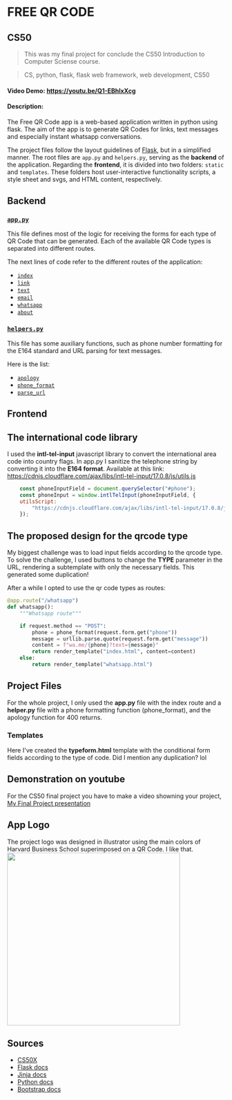 # FREE QR CODE

## CS50
>This was my final project for conclude the CS50 Introduction to Computer Sciense course.

>CS, python, flask, flask web framework, web development, CS50

#### Video Demo: https://youtu.be/Q1-EBhlxXcg
#### Description:
The Free QR Code app is a web-based application written in python using flask. The aim of the app is to generate QR Codes for links, text messages and especially instant whatsapp conversations.

The project files follow the layout guidelines of [Flask](https://flask.palletsprojects.com/en/2.3.x/tutorial/layout/), but in a simplified manner. The root files are `app.py` and `helpers.py`, serving as the **backend** of the application. Regarding the **frontend**, it is divided into two folders: `static` and `templates`. These folders host user-interactive functionality scripts, a style sheet and svgs, and HTML content, respectively.

## Backend
### [`app.py`](/app.py)
This file defines most of the logic for receiving the forms for each type of QR Code that can be generated. Each of the available QR Code types is separated into different routes.

The next lines of code refer to the different routes of the application:
- [`index`](https://github.com/me50/proferr/blob/075483699ce09b6b4b003f7b6a7b2e7aaca36bde/app.py#L16)
- [`link`](https://github.com/me50/proferr/blob/075483699ce09b6b4b003f7b6a7b2e7aaca36bde/app.py#L48)
- [`text`](https://github.com/me50/proferr/blob/075483699ce09b6b4b003f7b6a7b2e7aaca36bde/app.py#L59)
- [`email`](https://github.com/me50/proferr/blob/075483699ce09b6b4b003f7b6a7b2e7aaca36bde/app.py#L70)
- [`whatsapp`](https://github.com/me50/proferr/blob/075483699ce09b6b4b003f7b6a7b2e7aaca36bde/app.py#L81)
- [`about`](https://github.com/me50/proferr/blob/075483699ce09b6b4b003f7b6a7b2e7aaca36bde/app.py#L95)

### [`helpers.py`](/app.py)
This file has some auxiliary functions, such as phone number formatting for the E164 standard and URL parsing for text messages.

Here is the list:
- [`apology`](https://github.com/me50/proferr/blob/075483699ce09b6b4b003f7b6a7b2e7aaca36bde/helpers.py#L7)
- [`phone_format`](https://github.com/me50/proferr/blob/075483699ce09b6b4b003f7b6a7b2e7aaca36bde/helpers.py#L32)
- [`parse_url`](https://github.com/me50/proferr/blob/075483699ce09b6b4b003f7b6a7b2e7aaca36bde/helpers.py#L40)

## Frontend
## The international code library
I used the __intl-tel-input__ javascript library to convert the international area code into country flags. In app.py I sanitize the telephone string by converting it into the __E164 format__.
Available at this link: https://cdnjs.cloudflare.com/ajax/libs/intl-tel-input/17.0.8/js/utils.js

```javascript
    const phoneInputField = document.querySelector("#phone");
    const phoneInput = window.intlTelInput(phoneInputField, {
    utilsScript:
        "https://cdnjs.cloudflare.com/ajax/libs/intl-tel-input/17.0.8/js/utils.js",
    });
```

## The proposed design for the qrcode type
My biggest challenge was to load input fields according to the qrcode type. To solve the challenge, I used buttons to change the __TYPE__ parameter in the URL, rendering a subtemplate with only the necessary fields. This generated some duplication!

After a while I opted to use the qr code types as routes:

```python
@app.route("/whatsapp")
def whatsapp():
    """Whatsapp route"""

    if request.method == "POST":
        phone = phone_format(request.form.get("phone"))
        message = urllib.parse.quote(request.form.get("message"))
        content = f"wa.me/{phone}?text={message}"
        return render_template("index.html", content=content)
    else:
        return render_template("whatsapp.html")
```

## Project Files
For the whole project, I only used the __app.py__ file with the index route and a __helper.py__ file with a phone formatting function (phone_format), and the apology function for 400 returns.

### Templates
Here I've created the __typeform.html__ template with the conditional form fields according to the type of code. Did I mention any duplication? lol

## Demonstration on youtube
For the CS50 final project you have to make a video showning your project,
[My Final Project presentation](https://youtu.be/Q1-EBhlxXcg)

## App Logo
The project logo was designed in illustrator using the main colors of Harvard Business School superimposed on a QR Code. I like that.
<img src="static/logo.webp" width="400">

## Sources
- [CS50X](https://cs50.harvard.edu/x/2024/)
- [Flask docs](https://flask.palletsprojects.com/en/2.3.x/)
- [Jinja docs](https://jinja.palletsprojects.com/en/3.1.x/)
- [Python docs](https://docs.python.org/3/)
- [Bootstrap docs](https://getbootstrap.com/docs/5.3/getting-started/introduction/)
